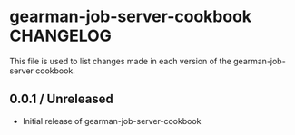 # gearman-job-server-cookbook CHANGELOG

This file is used to list changes made in each version of the gearman-job-server cookbook.

## 0.0.1 / Unreleased

* Initial release of gearman-job-server-cookbook